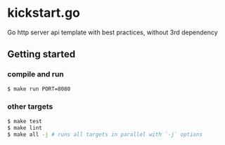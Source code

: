 # kickstart.go
Go http server api template with best practices, without 3rd dependency

## Getting started

### compile and run 

```sh
$ make run PORT=8080
```

### other targets 

```sh
$ make test
$ make lint 
$ make all -j # runs all targets in parallel with `-j` options
```

